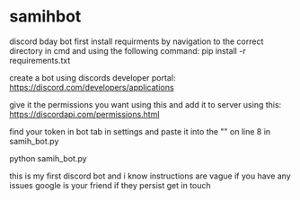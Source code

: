 # samihbot
discord bday bot
first install requirments by navigation to the correct directory in cmd and using the following command:
pip install -r requirements.txt

create a bot using discords developer portal:
https://discord.com/developers/applications

give it the permissions you want using this and add it to server using this:
https://discordapi.com/permissions.html

find your token in bot tab in settings and paste it into the "" on line 8 in samih_bot.py

python samih_bot.py

this is my first discord bot and i know instructions are vague if you have any issues google is your friend if they persist get in touch